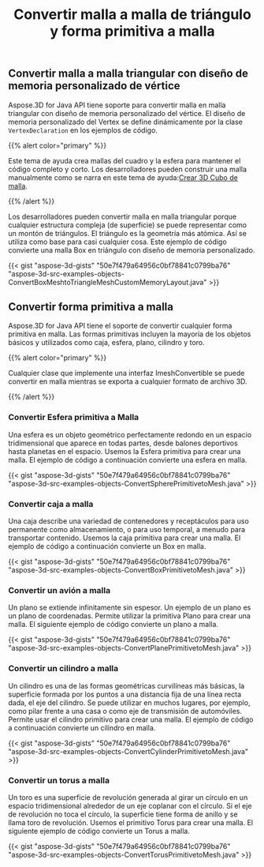 ﻿---
title: Convertir malla a malla de triángulo y forma primitiva a malla
type: docs
weight: 20
url: /es/java/convert-mesh-to-triangle-mesh-and-primitive-shape-to-mesh/
description: Aspose.3D for Java API tiene soporte para convertir malla en malla triangular con diseño de memoria personalizado del vértice. El diseño de memoria personalizado del Vertex se define dinámicamente mediante la clase VertexDeclaration en los ejemplos de código.
---
## **Convertir malla a malla triangular con diseño de memoria personalizado de vértice**
Aspose.3D for Java API tiene soporte para convertir malla en malla triangular con diseño de memoria personalizado del vértice. El diseño de memoria personalizado del Vertex se define dinámicamente por la clase `VertexDeclaration` en los ejemplos de código.

{{% alert color="primary" %}}

Este tema de ayuda crea mallas del cuadro y la esfera para mantener el código completo y corto. Los desarrolladores pueden construir una malla manualmente como se narra en este tema de ayuda:[Crear 3D Cubo de malla](/3d/es/java/create-3d-mesh-and-scene/).

{{% /alert %}}

Los desarrolladores pueden convertir malla en malla triangular porque cualquier estructura compleja (de superficie) se puede representar como un montón de triángulos. El triángulo es la geometría más atómica. Así se utiliza como base para casi cualquier cosa. Este ejemplo de código convierte una malla Box en triángulo con diseño de memoria personalizado.



{{< gist "aspose-3d-gists" "50e7f479a64956c0bf78841c0799ba76" "aspose-3d-src-examples-objects-ConvertBoxMeshtoTriangleMeshCustomMemoryLayout.java" >}}
## **Convertir forma primitiva a malla**
Aspose.3D for Java API tiene el soporte de convertir cualquier forma primitiva en malla. Las formas primitivas incluyen la mayoría de los objetos básicos y utilizados como caja, esfera, plano, cilindro y toro.

{{% alert color="primary" %}}

Cualquier clase que implemente una interfaz ImeshConvertible se puede convertir en malla mientras se exporta a cualquier formato de archivo 3D.

{{% /alert %}}
### **Convertir Esfera primitiva a Malla**
Una esfera es un objeto geométrico perfectamente redondo en un espacio tridimensional que aparece en todas partes, desde balones deportivos hasta planetas en el espacio. Usemos la Esfera primitiva para crear una malla.
El ejemplo de código a continuación convierte una esfera en malla.

{{< gist "aspose-3d-gists" "50e7f479a64956c0bf78841c0799ba76" "aspose-3d-src-examples-objects-ConvertSpherePrimitivetoMesh.java" >}}
### **Convertir caja a malla**
Una caja describe una variedad de contenedores y receptáculos para uso permanente como almacenamiento, o para uso temporal, a menudo para transportar contenido. Usemos la caja primitiva para crear una malla. El ejemplo de código a continuación convierte un Box en malla.

{{< gist "aspose-3d-gists" "50e7f479a64956c0bf78841c0799ba76" "aspose-3d-src-examples-objects-ConvertBoxPrimitivetoMesh.java" >}}
### **Convertir un avión a malla**
Un plano se extiende infinitamente sin espesor. Un ejemplo de un plano es un plano de coordenadas. Permite utilizar la primitiva Plano para crear una malla. El siguiente ejemplo de código convierte un plano a malla.

{{< gist "aspose-3d-gists" "50e7f479a64956c0bf78841c0799ba76" "aspose-3d-src-examples-objects-ConvertPlanePrimitivetoMesh.java" >}}
### **Convertir un cilindro a malla**
Un cilindro es una de las formas geométricas curvilíneas más básicas, la superficie formada por los puntos a una distancia fija de una línea recta dada, el eje del cilindro. Se puede utilizar en muchos lugares, por ejemplo, como pilar frente a una casa o como eje de transmisión de automóviles. Permite usar el cilindro primitivo para crear una malla. El ejemplo de código a continuación convierte un cilindro en malla.

{{< gist "aspose-3d-gists" "50e7f479a64956c0bf78841c0799ba76" "aspose-3d-src-examples-objects-ConvertCylinderPrimitivetoMesh.java" >}}
### **Convertir un torus a malla**
Un toro es una superficie de revolución generada al girar un círculo en un espacio tridimensional alrededor de un eje coplanar con el círculo. Si el eje de revolución no toca el círculo, la superficie tiene forma de anillo y se llama toro de revolución. Usemos el primitivo Torus para crear una malla. El siguiente ejemplo de código convierte un Torus a malla.

{{< gist "aspose-3d-gists" "50e7f479a64956c0bf78841c0799ba76" "aspose-3d-src-examples-objects-ConvertTorusPrimitivetoMesh.java" >}}
